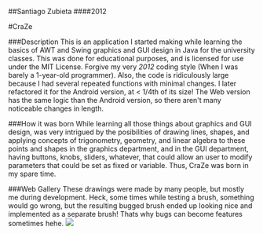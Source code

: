 ##Santiago Zubieta
####2012

#CraZe

###Description
This is an application I started making while learning the basics of AWT and Swing graphics and GUI design in Java for the university classes. This was done for educational purposes, and is licensed for use under the MIT License. Forgive my very *2012* coding style (When I was barely a 1-year-old programmer). Also, the code is ridiculously large because I had several repeated functions with minimal changes. I later refactored it for the Android version, at < 1/4th of its size! The Web version has the same logic than the Android version, so there aren't many noticeable changes in length.

###How it was born
While learning all those things about graphics and GUI design, was very intrigued by the posibilities of drawing lines, shapes, and applying concepts of trigonometry, geometry, and linear algebra to these points and shapes in the graphics department, and in the GUI department, having buttons, knobs, sliders, whatever, that could allow an user to modify parameters that could be set as fixed or variable. Thus, CraZe was born in my spare time.

###Web Gallery 
These drawings were made by many people, but mostly me during development. Heck, some times while testing a brush, something would go wrong, but the resulting bugged brush ended up looking nice and implemented as a separate brush! Thats why bugs can become features sometimes hehe.
[![](https://raw2.github.com/Zubieta/AdInfinitum/master/Screenshots/Screen_Java.png)](http://www.youtube.com/watch?v=84-AlIMW7Fk)
